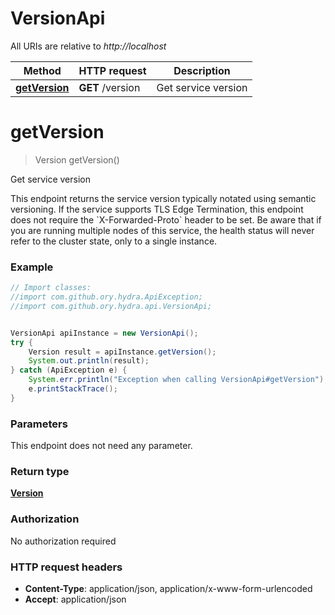 # VersionApi

All URIs are relative to *http://localhost*

Method | HTTP request | Description
------------- | ------------- | -------------
[**getVersion**](VersionApi.md#getVersion) | **GET** /version | Get service version


<a name="getVersion"></a>
# **getVersion**
> Version getVersion()

Get service version

This endpoint returns the service version typically notated using semantic versioning.  If the service supports TLS Edge Termination, this endpoint does not require the &#x60;X-Forwarded-Proto&#x60; header to be set.  Be aware that if you are running multiple nodes of this service, the health status will never refer to the cluster state, only to a single instance.

### Example
```java
// Import classes:
//import com.github.ory.hydra.ApiException;
//import com.github.ory.hydra.api.VersionApi;


VersionApi apiInstance = new VersionApi();
try {
    Version result = apiInstance.getVersion();
    System.out.println(result);
} catch (ApiException e) {
    System.err.println("Exception when calling VersionApi#getVersion");
    e.printStackTrace();
}
```

### Parameters
This endpoint does not need any parameter.

### Return type

[**Version**](Version.md)

### Authorization

No authorization required

### HTTP request headers

 - **Content-Type**: application/json, application/x-www-form-urlencoded
 - **Accept**: application/json

